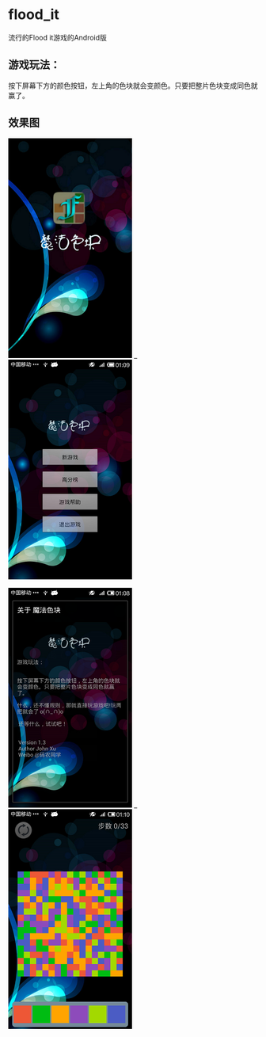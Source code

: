 ﻿flood_it
========

流行的Flood it游戏的Android版


游戏玩法：
----------------------------------------
按下屏幕下方的颜色按钮，左上角的色块就会变颜色。只要把整片色块变成同色就赢了。  

效果图
-------------------------------------------
   ![效果图1](https://github.com/GinSmile/FloodIt/blob/master/screenshot/welcome.png?raw=true)
   _![效果图2](https://github.com/GinSmile/FloodIt/blob/master/screenshot/menu.png?raw=true)  
   
   ![效果图3](https://github.com/GinSmile/FloodIt/blob/master/screenshot/about.png?raw=true)
   _![效果图4](https://github.com/GinSmile/FloodIt/blob/master/screenshot/game_board.png?raw=true)
